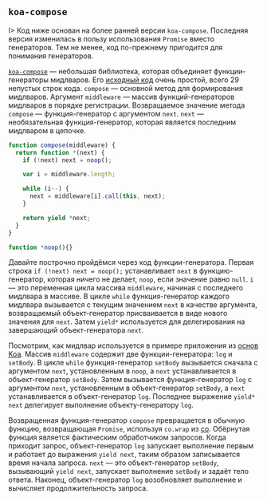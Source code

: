 ## `koa-compose`

I> Код ниже основан на более ранней версии `koa-compose`. Последняя версия изменилась в пользу использования `Promise` вместо генераторов. Тем не менее, код по-прежнему пригодится для понимания генераторов.

[`koa-compose`](https://github.com/koajs/compose) — небольшая библиотека, которая объединяет функции-генераторы мидлваров. Его [исходный код](https://github.com/koajs/compose/blob/v2.x/index.js) очень простой, всего 29 непустых строк кода. `compose` — основной метод для формирования мидлваров. Аргумент `middleware` — массив функций-генераторов мидлваров в порядке регистрации. Возвращаемое значение метода `compose` — функция-генератор с аргументом `next`. `next` — необязательная функция-генератор, которая является последним мидлваром в цепочке.

```js
function compose(middleware) {
  return function *(next) {
    if (!next) next = noop();

    var i = middleware.length;

    while (i--) {
      next = middleware[i].call(this, next);
    }

    return yield *next;
  }
}

function *noop(){}
```

Давайте построчно пройдёмся через код функции-генератора. Первая строка `if (!next) next = noop();` устанавливает `next` в функцию-генератор, которая ничего не делает, `noop`, если значение равно `null`. `i` — это переменная цикла массива `middleware`, начиная с последнего мидлвара в массиве. В цикле `while` функция-генератор каждого мидлвара вызывается с текущим значением `next` в качестве аргумента, возвращаемый объект-генератор присваивается в виде нового значения для `next`. Затем `yield*` используется для делегирования на завершающий объект-генератора `next`.

Посмотрим, как мидлвар используется в примере приложения из [основ Koa](#koa-basics). Массив `middleware` содержит две функции-генератора: `log` и `setBody`. В цикле `while` функция-генератор `setBody` вызывается сначала с аргументом `next`, установленным в `noop`, а `next` устанавливается в объект-генератор `setBody`. Затем вызывается функция-генератор `log` с аргументом `next`, установленным в объект-генератор `setBody`, а `next` устанавливается в объект-генератор `log`. Последнее выражение `yield* next` делегирует выполнение объекту-генератору `log`.

Возвращенная функция-генератор `compose` превращается в обычную функцию, возвращающая `Promise`, используя `co.wrap` из [co](#co). Обёрнутая функция является фактическим обработчиком запросов. Когда приходит запрос, объект-генератор `log` запускает выполнение первым и работает до выражения `yield next`, таким образом записывается время начала запроса. `next` — это объект-генератор `setBody`, вызывающий `yield next`, запускает выполнение `setBody` и задаёт тело ответа. Наконец, объект-генератор `log` возобновляет выполнение и вычисляет продолжительность запроса.

